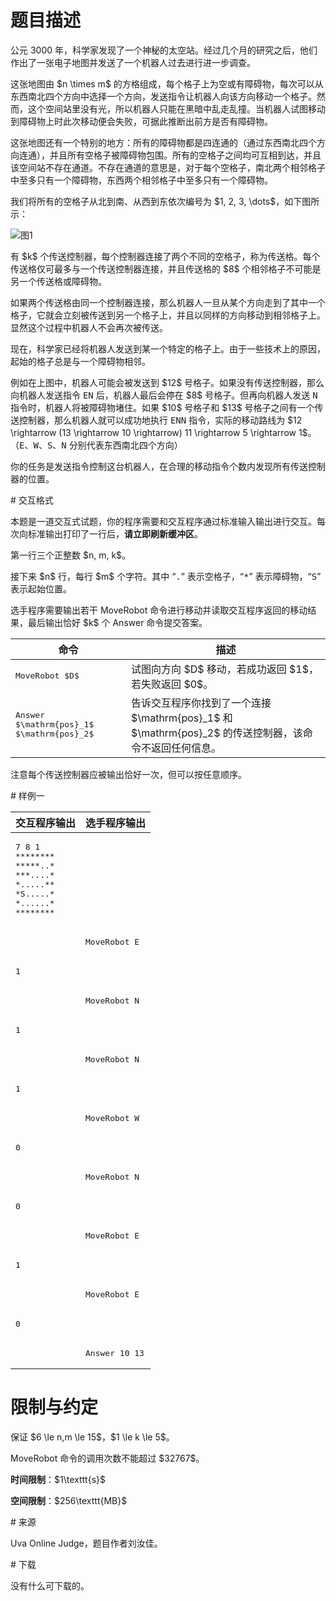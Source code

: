 # 题目描述

<p>公元 3000 年，科学家发现了一个神秘的太空站。经过几个月的研究之后，他们作出了一张电子地图并发送了一个机器人过去进行进一步调查。</p>
<p>这张地图由 $n \times m$ 的方格组成，每个格子上为空或有障碍物，每次可以从东西南北四个方向中选择一个方向，发送指令让机器人向该方向移动一个格子。然而，这个空间站里没有光，所以机器人只能在黑暗中乱走乱撞。当机器人试图移动到障碍物上时此次移动便会失败，可据此推断出前方是否有障碍物。</p>
<p>这张地图还有一个特别的地方：所有的障碍物都是四连通的（通过东西南北四个方向连通），并且所有空格子被障碍物包围。所有的空格子之间均可互相到达，并且该空间站不存在通道。不存在通道的意思是，对于每个空格子，南北两个相邻格子中至多只有一个障碍物，东西两个相邻格子中至多只有一个障碍物。</p>
<p>我们将所有的空格子从北到南、从西到东依次编号为 $1, 2, 3, \dots$，如下图所示：</p>
<p><img class="img-responsive center-block" src="source/uoj/247/img/aHR0cDovL2ltZy51b2ouYWMvcHJvYmxlbS8yNDcvYS5wbmc=.png" alt="图1"/></p>
<p>有 $k$ 个传送控制器，每个控制器连接了两个不同的空格子，称为传送格。每个传送格仅可最多与一个传送控制器连接，并且传送格的 $8$ 个相邻格子不可能是另一个传送格或障碍物。</p>
<p>如果两个传送格由同一个控制器连接，那么机器人一旦从某个方向走到了其中一个格子，它就会立刻被传送到另一个格子上，并且以同样的方向移动到相邻格子上。显然这个过程中机器人不会再次被传送。</p>
<p>现在，科学家已经将机器人发送到某一个特定的格子上。由于一些技术上的原因，起始的格子总是与一个障碍物相邻。</p>
<p>例如在上图中，机器人可能会被发送到 $12$ 号格子。如果没有传送控制器，那么向机器人发送指令 <samp>EN</samp> 后，机器人最后会停在 $8$ 号格子。但再向机器人发送 <samp>N</samp> 指令时，机器人将被障碍物堵住。如果 $10$ 号格子和 $13$ 号格子之间有一个传送控制器，那么机器人就可以成功地执行 <samp>ENN</samp> 指令，实际的移动路线为 $12 \rightarrow (13 \rightarrow 10 \rightarrow) 11 \rightarrow 5 \rightarrow 1$。（<samp>E</samp>、<samp>W</samp>、<samp>S</samp>、<samp>N</samp> 分别代表东西南北四个方向）</p>
<p>你的任务是发送指令控制这台机器人，在合理的移动指令个数内发现所有传送控制器的位置。</p>
# 交互格式


<p>本题是一道交互式试题，你的程序需要和交互程序通过标准输入输出进行交互。每次向标准输出打印了一行后，<strong>请立即刷新缓冲区</strong>。</p>
<p>第一行三个正整数 $n, m, k$。</p>
<p>接下来 $n$ 行，每行 $m$ 个字符。其中 “<samp>.</samp>” 表示空格子，“<samp>*</samp>” 表示障碍物，“<samp>S</samp>” 表示起始位置。</p>
<p>选手程序需要输出若干 MoveRobot 命令进行移动并读取交互程序返回的移动结果，最后输出恰好 $k$ 个 Answer 命令提交答案。</p>
<div class="table-responsive">
<table class="table table-bordered table-text-center table-vertical-middle"><thead><tr><th>命令</th>
<th>描述</th>
</tr></thead><tbody><tr><td><samp>MoveRobot $D$</samp></td><td>试图向方向 $D$ 移动，若成功返回 $1$，若失败返回 $0$。</td></tr><tr><td><samp>Answer $\mathrm{pos}_1$ $\mathrm{pos}_2$</samp></td><td>告诉交互程序你找到了一个连接 $\mathrm{pos}_1$ 和 $\mathrm{pos}_2$ 的传送控制器，该命令不返回任何信息。</td></tr></tbody></table></div>

<p>注意每个传送控制器应被输出恰好一次，但可以按任意顺序。</p>
# 样例一


<div class="table-responsive">
<table class="table table-bordered table-condensed table-with-pre"><thead><tr><th>交互程序输出</th>
<th>选手程序输出</th>
</tr></thead><tbody><tr><td><pre>7 8 1
********
*****..*
***....*
*.....**
*S.....*
*......*
********</pre></td><td></td></tr><tr><td></td><td><pre>MoveRobot E</pre></td></tr><tr><td><pre>1</pre></td><td></td></tr><tr><td></td><td><pre>MoveRobot N</pre></td></tr><tr><td><pre>1</pre></td><td></td></tr><tr><td></td><td><pre>MoveRobot N</pre></td></tr><tr><td><pre>1</pre></td><td></td></tr><tr><td></td><td><pre>MoveRobot W</pre></td></tr><tr><td><pre>0</pre></td><td></td></tr><tr><td></td><td><pre>MoveRobot N</pre></td></tr><tr><td><pre>0</pre></td><td></td></tr><tr><td></td><td><pre>MoveRobot E</pre></td></tr><tr><td><pre>1</pre></td><td></td></tr><tr><td></td><td><pre>MoveRobot E</pre></td></tr><tr><td><pre>0</pre></td><td></td></tr><tr><td></td><td><pre>Answer 10 13</pre></td></tr></tbody></table></div>

# 限制与约定


<p>保证 $6 \le n,m \le 15$，$1 \le k \le 5$。</p>
<p>MoveRobot 命令的调用次数不能超过 $32767$。</p>
<p><strong>时间限制</strong>：$1\texttt{s}$</p>
<p><strong>空间限制</strong>：$256\texttt{MB}$</p>
# 来源


<p>Uva Online Judge，题目作者刘汝佳。</p>
# 下载


<p>没有什么可下载的。</p>

